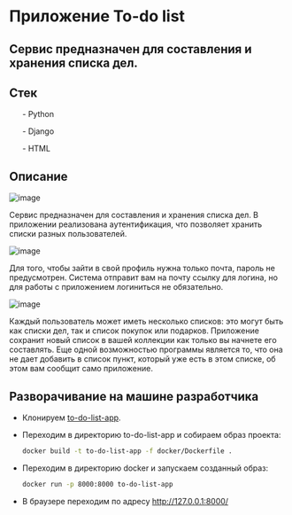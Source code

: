 # Приложение To-do list

## Сервис предназначен для составления и хранения списка дел.
## Стек
<ul>- Python</ul>
<ul>- Django</ul>
<ul>- HTML</ul>

## Описание

![image](https://user-images.githubusercontent.com/86165052/183287596-1327cdc9-65cc-46d9-96e3-e802c3ed3df3.png)

Сервис предназначен для составления и хранения списка дел. В приложении реализована аутентификация, что позволяет хранить списки разных пользователей.

![image](https://user-images.githubusercontent.com/86165052/183287612-c1bff677-0920-4064-9e85-eb1bce25ba16.png)

Для того, чтобы зайти в свой профиль нужна только почта, пароль не предусмотрен. Система отправит вам на почту ссылку для логина, но для работы с приложением логиниться не обязательно.

![image](https://user-images.githubusercontent.com/86165052/183287644-9eae9227-4368-45ff-9d79-fafc524a6d29.png)

Каждый пользователь может иметь несколько списков: это могут быть как списки дел, так и список покупок или подарков. Приложение сохранит новый список в вашей коллекции как только вы начнете его составлять. Еще одной возможностью программы является то, что она не дает добавить в список пункт, который уже есть в этом списке, об этом вам сообщит само приложение.

## Разворачивание на машине разработчика

* Клонируем [to-do-list-app](https://github.com/Nenavsegda/to-do-list-app).
* Переходим в директорию to-do-list-app и собираем образ проекта:

  ```bash
  docker build -t to-do-list-app -f docker/Dockerfile .
  ```

* Переходим в директорию docker и запускаем созданный образ:

  ```bash
  docker run -p 8000:8000 to-do-list-app
  ```
  
* В браузере переходим по адресу http://127.0.0.1:8000/

